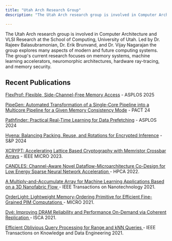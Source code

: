 ```yaml
---
title: "Utah Arch Research Group"
description: "The Utah Arch research group is involved in Computer Architecture and VLSI" 

---
```



The Utah Arch research group is involved in Computer Architecture and VLSI Research at the School of Computing, University of Utah. Led by Dr. Rajeev Balasubramonian, Dr. Erik Brunvand, and Dr. Vijay Nagarajan the group explores many aspects of modern and future computing systems. The group's current research focuses on memory systems, machine learning accelerators, neuromorphic architectures, hardware ray-tracing, and memory security. 

## Recent Publications
<p> <a href="https://dl.acm.org/doi/pdf/10.1145/3676641.3715997">FlexProf: Flexible, Side-Channel-Free Memory Access</a> - ASPLOS 2025
<p> <a href="https://users.cs.utah.edu/~rajeev/pubs/asplos24.pdf">PipeGen: Automated Transformation of a Single-Core Pipeline into a Multicore Pipeline for a Given Memory Consistency Mode</a> - PACT 24
<p> <a href="https://users.cs.utah.edu/~rajeev/pubs/asplos24.pdf">Pathfinder: Practical Real-Time Learning for Data Prefetching</a> - ASPLOS 2024
<p> <a href="https://users.cs.utah.edu/~rajeev/pubs/hyena24.pdf">Hyena: Balancing Packing, Reuse, and Rotations for Encrypted Inference</a> - S&P 2024
<p> <a href="https://sarabjeetsingh007.github.io/files/micro23.pdf"> XCRYPT: Accelerating Lattice Based Cryptography with Memristor Crossbar Arrays</a> - IEEE MICRO 2023.
<p> <a href="https://users.cs.utah.edu/~rajeev/pubs/hpca22.pdf"> CANDLES: Channel-Aware Novel Dataflow-Microarchitecture Co-Design for Low Energy Sparse Neural Network Acceleration
</a> - HPCA 2022.
<p> <a href="https://drive.google.com/file/d/1n92A2ukEidlYpqK0IK6XaAEuhHWMXG36/view"> A Multiply-and-Accumulate Array for Machine Learning Applications Based on a 3D Nanofabric Flow
</a> - IEEE Transactions on Nanotechnology 2021.
<p> <a href="https://www.cs.utah.edu/~rajeev/pubs/micro21.pdf"> OrderLight: Lightweight Memory-Ordering Primitive for Efficient Fine-Grained PIM Computations </a> - MICRO 2021.
<p> <a href="https://users.cs.utah.edu/~rajeev/pubs/isca21.pdf"> Dvé: Improving DRAM Reliability and Performance On-Demand via Coherent Replication </a> - ISCA 2021.
<p> <a href="https://users.cs.utah.edu/~jeffp/papers/oqf-tkde21.pdf"> Efficient Oblivious Query Processing for Range and kNN Queries </a> - IEEE Transactions on Knowledge and Data Engineering 2021.